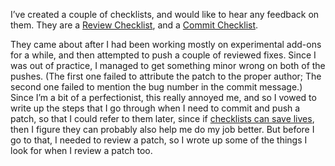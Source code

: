 <!--
.. title: Making sure I don’t forget things.
.. date: 2010-12-04 19:49:11
.. author: Blake Winton
.. tags: mozilla, thunderbird, checklists, review, commit
-->

I’ve created a couple of checklists, and would like to hear any feedback on
them.  They are a [Review Checklist](
https://wiki.mozilla.org/User:Bwinton/Review_Checklist), and a [Commit
Checklist]( https://wiki.mozilla.org/User:Bwinton/Commit_Checklist).

They came about after I had been working mostly on experimental add-ons for
a while, and then attempted to push a couple of reviewed fixes.  Since I
was out of practice, I managed to get something minor wrong on both of the
pushes.  (The first one failed to attribute the patch to the proper author;
The second one failed to mention the bug number in the commit message.)
Since I’m a bit of a perfectionist, this really annoyed me, and so I vowed
to write up the steps that I go through when I need to commit and push a
patch, so that I could refer to them later, since if [checklists can save
lives](http://us.macmillan.com/thechecklistmanifesto), then I figure they
can probably also help me do my job better.  But before I go to that, I
needed to review a patch, so I wrote up some of the things I look for when
I review a patch too.


